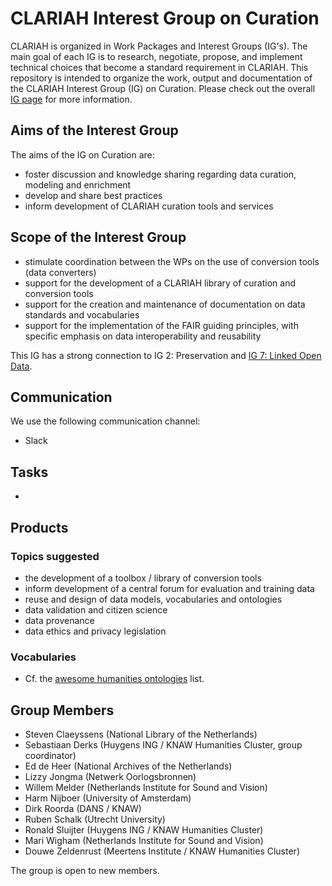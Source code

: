 # CLARIAH Interest Group on Curation

CLARIAH is organized in Work Packages and Interest Groups (IG's). The main goal of each IG is to research, negotiate, propose, and implement technical choices that become a standard requirement in CLARIAH. This repository is intended to organize the work, output and documentation of the CLARIAH Interest Group (IG) on Curation. Please check out the overall [IG page](https://github.com/clariah/ig/) for more information.

## Aims of the Interest Group

The aims of the IG on Curation are:
- foster discussion and knowledge sharing regarding data curation, modeling and enrichment
- develop and share best practices
- inform development of CLARIAH curation tools and services

## Scope of the Interest Group

- stimulate coordination between the WPs on the use of conversion tools (data converters) 
- support for the development of a CLARIAH library of curation and conversion tools
- support for the creation and maintenance of documentation on data standards and vocabularies
- support for the implementation of the FAIR guiding principles, with specific emphasis on data interoperability and reusability

This IG has a strong connection to IG 2: Preservation and [IG 7: Linked Open Data](https://github.com/CLARIAH/IG-LOD).

## Communication

We use the following communication channel:
- Slack

## Tasks
-

## Products

### Topics suggested
-  the development of a toolbox / library of conversion tools
-  inform development of a central forum for evaluation and training data
-  reuse and design of data models, vocabularies and ontologies
-  data validation and citizen science
-  data provenance
-  data ethics and privacy legislation

### Vocabularies
- Cf. the [awesome humanities ontologies](https://github.com/CLARIAH/awesome-humanities-ontologies) list.

## Group Members
- Steven Claeyssens (National Library of the Netherlands)
- Sebastiaan Derks (Huygens ING / KNAW Humanities Cluster, group coordinator)
- Ed de Heer (National Archives of the Netherlands)
- Lizzy Jongma (Netwerk Oorlogsbronnen)
- Willem Melder (Netherlands Institute for Sound and Vision)
- Harm Nijboer (University of Amsterdam)
- Dirk Roorda (DANS / KNAW)
- Ruben Schalk (Utrecht University)
- Ronald Sluijter (Huygens ING / KNAW Humanities Cluster)
- Mari Wigham (Netherlands Institute for Sound and Vision)
- Douwe Zeldenrust (Meertens Institute / KNAW Humanities Cluster)

The group is open to new members. 

